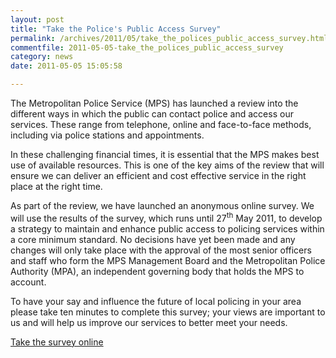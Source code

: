 ```yaml
---
layout: post
title: "Take the Police's Public Access Survey"
permalink: /archives/2011/05/take_the_polices_public_access_survey.html
commentfile: 2011-05-05-take_the_polices_public_access_survey
category: news
date: 2011-05-05 15:05:58

---
```


The Metropolitan Police Service (MPS) has launched a review into the different ways in which the public can contact police and access our services. These range from telephone, online and face-to-face methods, including via police stations and appointments.

In these challenging financial times, it is essential that the MPS makes best use of available resources. This is one of the key aims of the review that will ensure we can deliver an efficient and cost effective service in the right place at the right time.

As part of the review, we have launched an anonymous online survey. We will use the results of the survey, which runs until 27<sup>th</sup> May 2011, to develop a strategy to maintain and enhance public access to policing services within a core minimum standard. No decisions have yet been made and any changes will only take place with the approval of the most senior officers and staff who form the MPS Management Board and the Metropolitan Police Authority (MPA), an independent governing body that holds the MPS to account.

To have your say and influence the future of local policing in your area please take ten minutes to complete this survey; your views are important to us and will help us improve our services to better meet your needs.

[Take the survey online](http://www.keysurvey.co.uk/survey/360083/41a8/)
